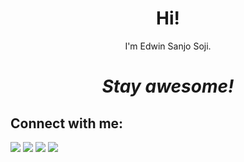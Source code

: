 <h1 align='center'> Hi!</h1>
<p align='center'>I'm Edwin Sanjo Soji.</p>
<h1 align='center'><i>Stay awesome!</i></h1>

## Connect with me:

<p align = "center">

[<img src ="https://cdn.discordapp.com/attachments/779950551110516737/871443774834884688/world-wide-web.png?width=100&height=100">](https://edwinsanjosoji.tk/)
[<img src="https://cdn.discordapp.com/attachments/779950551110516737/871443806980014120/twitter.png?width=100&height=100" />](https://twitter.com/edwin_sanjo) 
[<img src="https://cdn.discordapp.com/attachments/779950551110516737/871443739707592764/instagram.png?width=100&height=100" />](https://instagram.com/edwin.sanjo)
[<img src="https://cdn.discordapp.com/attachments/779950551110516737/871443835547435008/discord.png?width=100&height=100" />](https://discord.com/users/763978445847658527)

</p>

